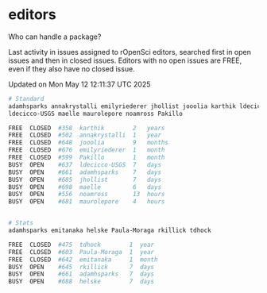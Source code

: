 # editors

Who can handle a package?

Last activity in issues assigned to rOpenSci editors, searched first in open
issues and then in closed issues. Editors with no open issues are FREE, even if
they also have no closed issue.


Updated on Mon May 12 12:11:37 UTC 2025

```bash
# Standard
adamhsparks annakrystalli emilyriederer jhollist jooolia karthik ldecicco
ldecicco-USGS maelle maurolepore noamross Pakillo

FREE  CLOSED  #358  karthik        2   years
FREE  CLOSED  #502  annakrystalli  1   year
FREE  CLOSED  #648  jooolia        9   months
FREE  CLOSED  #676  emilyriederer  1   month
FREE  CLOSED  #599  Pakillo        1   month
BUSY  OPEN    #637  ldecicco-USGS  7   days
BUSY  OPEN    #661  adamhsparks    7   days
BUSY  OPEN    #685  jhollist       7   days
BUSY  OPEN    #698  maelle         6   days
BUSY  OPEN    #556  noamross       13  hours
BUSY  OPEN    #681  maurolepore    4   hours


# Stats
adamhsparks emitanaka helske Paula-Moraga rkillick tdhock

FREE  CLOSED  #475  tdhock        1  year
FREE  CLOSED  #603  Paula-Moraga  1  year
FREE  CLOSED  #642  emitanaka     1  month
BUSY  OPEN    #645  rkillick      7  days
BUSY  OPEN    #661  adamhsparks   7  days
BUSY  OPEN    #688  helske        7  days
```
